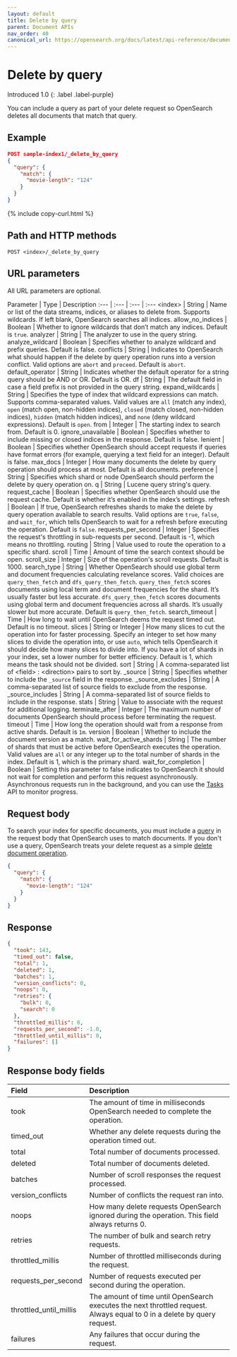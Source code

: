 ```yaml
---
layout: default
title: Delete by query
parent: Document APIs
nav_order: 40
canonical_url: https://opensearch.org/docs/latest/api-reference/document-apis/delete-by-query/
---
```


# Delete by query
Introduced 1.0
{: .label .label-purple}

You can include a query as part of your delete request so OpenSearch deletes all documents that match that query.

## Example

```json
POST sample-index1/_delete_by_query
{
  "query": {
    "match": {
      "movie-length": "124"
    }
  }
}
```
{% include copy-curl.html %}

## Path and HTTP methods

```
POST <index>/_delete_by_query
```

## URL parameters

All URL parameters are optional.

Parameter | Type | Description
:--- | :--- | :--- | :---
&lt;index&gt; | String | Name or list of the data streams, indices, or aliases to delete from. Supports wildcards. If left blank, OpenSearch searches all indices.
allow_no_indices | Boolean | Whether to ignore wildcards that don’t match any indices. Default is `true`.
analyzer | String | The analyzer to use in the query string.
analyze_wildcard | Boolean | Specifies whether to analyze wildcard and prefix queries. Default is false.
conflicts | String | Indicates to OpenSearch what should happen if the delete by query operation runs into a version conflict. Valid options are `abort` and `proceed`. Default is `abort`.
default_operator | String | Indicates whether the default operator for a string query should be AND or OR. Default is OR.
df | String | The default field in case a field prefix is not provided in the query string.
expand_wildcards | String | Specifies the type of index that wildcard expressions can match. Supports comma-separated values. Valid values are `all` (match any index), `open` (match open, non-hidden indices), `closed` (match closed, non-hidden indices), `hidden` (match hidden indices), and `none` (deny wildcard expressions). Default is `open`.
from | Integer | The starting index to search from. Default is 0.
ignore_unavailable | Boolean | Specifies whether to include missing or closed indices in the response. Default is false.
lenient | Boolean | Specifies whether OpenSearch should accept requests if queries have format errors (for example, querying a text field for an integer). Default is false.
max_docs | Integer | How many documents the delete by query operation should process at most. Default is all documents.
preference | String | Specifies which shard or node OpenSearch should perform the delete by query operation on.
q | String | Lucene query string's query.
request_cache | Boolean | Specifies whether OpenSearch should use the request cache. Default is whether it’s enabled in the index’s settings.
refresh | Boolean | If true, OpenSearch refreshes shards to make the delete by query operation available to search results. Valid options are `true`, `false`, and `wait_for`, which tells OpenSearch to wait for a refresh before executing the operation. Default is `false`.
requests_per_second | Integer | Specifies the request's throttling in sub-requests per second. Default is -1, which means no throttling.
routing | String | Value used to route the operation to a specific shard.
scroll | Time | Amount of time the search context should be open.
scroll_size | Integer | Size of the operation's scroll requests. Default is 1000.
search_type | String | Whether OpenSearch should use global term and document frequencies calculating revelance scores. Valid choices are `query_then_fetch` and `dfs_query_then_fetch`. `query_then_fetch` scores documents using local term and document frequencies for the shard. It’s usually faster but less accurate. `dfs_query_then_fetch` scores documents using global term and document frequencies across all shards. It’s usually slower but more accurate. Default is `query_then_fetch`.
search_timeout | Time | How long to wait until OpenSearch deems the request timed out. Default is no timeout.
slices | String or Integer | How many slices to cut the operation into for faster processing. Specify an integer to set how many slices to divide the operation into, or use `auto`, which tells OpenSearch it should decide how many slices to divide into. If you have a lot of shards in your index, set a lower number for better efficiency. Default is 1, which means the task should not be divided.
sort | String | A comma-separated list of &lt;field&gt; : &lt;direction&gt; pairs to sort by.
_source | String | Specifies whether to include the `_source` field in the response.
_source_excludes | String | A comma-separated list of source fields to exclude from the response.
_source_includes | String | A comma-separated list of source fields to include in the response.
stats | String | Value to associate with the request for additional logging.
terminate_after | Integer | The maximum number of documents OpenSearch should process before terminating the request.
timeout | Time | How long the operation should wait from a response from active shards. Default is `1m`.
version | Boolean | Whether to include the document version as a match.
wait_for_active_shards | String | The number of shards that must be active before OpenSearch executes the operation. Valid values are `all` or any integer up to the total number of shards in the index. Default is 1, which is the primary shard.
wait_for_completion | Boolean | Setting this parameter to false indicates to OpenSearch it should not wait for completion and perform this request asynchronously. Asynchronous requests run in the background, and you can use the [Tasks]({{site.url}}{{site.baseurl}}/api-reference/tasks) API to monitor progress.


## Request body

To search your index for specific documents, you must include a [query]({{site.url}}{{site.baseurl}}/opensearch/query-dsl/index) in the request body that OpenSearch uses to match documents. If you don't use a query, OpenSearch treats your delete request as a simple [delete document operation]({{site.url}}{{site.baseurl}}/api-reference/document-apis/delete-document).

```json
{
  "query": {
    "match": {
      "movie-length": "124"
    }
  }
}
```

## Response
```json
{
  "took": 143,
  "timed_out": false,
  "total": 1,
  "deleted": 1,
  "batches": 1,
  "version_conflicts": 0,
  "noops": 0,
  "retries": {
    "bulk": 0,
    "search": 0
  },
  "throttled_millis": 0,
  "requests_per_second": -1.0,
  "throttled_until_millis": 0,
  "failures": []
}
```

## Response body fields

Field | Description
:--- | :---
took | The amount of time in milliseconds OpenSearch needed to complete the operation.
timed_out | Whether any delete requests during the operation timed out.
total | Total number of documents processed.
deleted | Total number of documents deleted.
batches | Number of scroll responses the request processed.
version_conflicts | Number of conflicts the request ran into.
noops | How many delete requests OpenSearch ignored during the operation. This field always returns 0.
retries | The number of bulk and search retry requests.
throttled_millis | Number of throttled milliseconds during the request.
requests_per_second | Number of requests executed per second during the operation.
throttled_until_millis | The amount of time until OpenSearch executes the next throttled request. Always equal to 0 in a delete by query request.
failures | Any failures that occur during the request.
